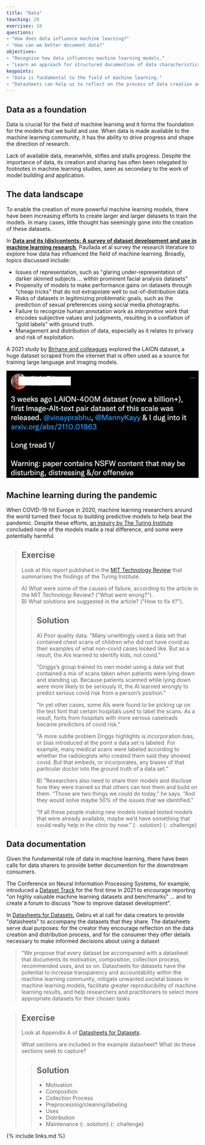 ```yaml
---
title: "Data"
teaching: 20
exercises: 10
questions:
- "How does data influence machine learning?"
- "How can we better document data?"
objectives:
- "Recognise how data influences machine learning models."
- "Learn an approach for structured documention of data characteristics."
keypoints:
- "Data is fundamental to the field of machine learning."
- "Datasheets can help us to reflect on the process of data creation and distribution."
---
```


## Data as a foundation

<!--
Should cover data representativeness: https://www.nature.com/articles/s41746-021-00549-7

TODO: briefly mention the SSI work on FAIR etc.
-->

Data is crucial for the field of machine learning and it forms the foundation for the models that we build and use. When data is made available to the machine learning community, it has the ability to drive progress and shape the direction of research. 

Lack of available data, meanwhile, stifles and stalls progress. Despite the importance of data, its creation and sharing has often been relegated to footnotes in machine learning studies, seen as secondary to the work of model building and application. 

## The data landscape

To enable the creation of more powerful machine learning models, there have been increasing efforts to create larger and larger datasets to train the models. In many cases, little thought has seemingly gone into the creation of these datasets.

In **[Data and its (dis)contents: A survey of dataset development and use in machine learning research](https://arxiv.org/pdf/2012.05345.pdf)**, Paullada et al survey the research literature to explore how data has influenced the field of machine learning. Broadly, topics discussed include:

- Issues of representation, such as "glaring under-representation of darker skinned subjects ... within prominent facial analysis datasets"
- Propensity of models to make performance gains on datasets through "cheap tricks" that do not extrapolate well to out-of-distribution data.
- Risks of datasets in legitimizing problematic goals, such as the prediction of sexual preferences using social media photographs.
- Failure to recognize human annotation work as *interpretive work* that encodes subjective values and judgments, resulting in a conflation of "gold labels" with ground truth.
- Management and distribution of data, especially as it relates to privacy and risk of exploitation.

A 2021 study by [Birhane and colleagues](https://arxiv.org/abs/2110.01963) explored the LAION dataset, a huge dataset scraped from the internet that is often used as a source for training large language and imaging models.

![CommonCrawl](../fig/bad_data.png)

## Machine learning during the pandemic

When COVID-19 hit Europe in 2020, machine learning researchers around the world turned their focus to building predictive models to help beat the pandemic. Despite these efforts, [an inquiry by The Turing Institute](https://www.turing.ac.uk/sites/default/files/2021-06/data-science-and-ai-in-the-age-of-covid_full-report_2.pdf) concluded none of the models made a real difference, and some were potentially harmful.

> ## Exercise
> Look at this report published in the [MIT Technology Review](https://www.technologyreview.com/2021/07/30/1030329/machine-learning-ai-failed-covid-hospital-diagnosis-pandemic/) that summarises the findings of the Turing Institute.  
>  
> A) What were some of the causes of failure, according to the article in the MIT Technology Review? ("What went wrong?").  
> B) What solutions are suggested in the article? ("How to fix it?").
> 
> > ## Solution
> > A) Poor quality data. "Many unwittingly used a data set that contained chest scans of children who did not have covid as their examples of what non-covid cases looked like. But as a result, the AIs learned to identify kids, not covid."
> > 
> > "Driggs’s group trained its own model using a data set that contained a mix of scans taken when patients were lying down and standing up. Because patients scanned while lying down were more likely to be seriously ill, the AI learned wrongly to predict serious covid risk from a person’s position."
> > 
> > "In yet other cases, some AIs were found to be picking up on the text font that certain hospitals used to label the scans. As a result, fonts from hospitals with more serious caseloads became predictors of covid risk."
> > 
> > "A more subtle problem Driggs highlights is incorporation bias, or bias introduced at the point a data set is labeled. For example, many medical scans were labeled according to whether the radiologists who created them said they showed covid. But that embeds, or incorporates, any biases of that particular doctor into the ground truth of a data set."
> > 
> > B) "Researchers also need to share their models and disclose how they were trained so that others can test them and build on them. “Those are two things we could do today,” he says. “And they would solve maybe 50% of the issues that we identified.”
> >
> > “If all these people making new models instead tested models that were already available, maybe we’d have something that could really help in the clinic by now.”
> {: .solution}
{: .challenge}

## Data documentation

Given the fundamental role of data in machine learning, there have been calls for data sharers to provide better documention for the downstream consumers. 

The Conference on Neural Information Processing Systems, for example, introduced a [Dataset Track](https://neuripsconf.medium.com/announcing-the-neurips-2021-datasets-and-benchmarks-track-644e27c1e66c) for the first time in 2021 to encourage reporting "on highly valuable machine learning datasets and benchmarks" ... and to create a forum to discuss "how to improve dataset development".

In [Datasheets for Datasets](https://arxiv.org/pdf/1803.09010.pdf), Gebru et al call for data creators to provide "datasheets" to accompany the datasets that they share. The datasheets serve dual purposes: for the creator they encourage reflection on the data creation and distribution process, and for the consumer they offer details necessary to make informed decisions about using a dataset

> "We propose that every dataset be accompanied with a datasheet that documents its motivation, composition, collection process, recommended uses, and so on. Datasheets for datasets have the potential to increase transparency and accountability within the machine learning community, mitigate unwanted societal biases in machine learning models, facilitate greater reproducibility of machine learning results, and help researchers and practitioners to select more appropriate datasets for their chosen tasks

> ## Exercise
> Look at Appendix A of [Datasheets for Datasets](https://arxiv.org/pdf/1803.09010.pdf).  
>  
> What sections are included in the example datasheet? What do these sections seek to capture?
> 
> > ## Solution
> >  - Motivation
> >  - Composition
> >  - Collection Process
> >  - Preprocessing/cleaning/labeling
> >  - Uses
> >  - Distribution
> >  - Maintenance
> {: .solution}
{: .challenge}

{% include links.md %}